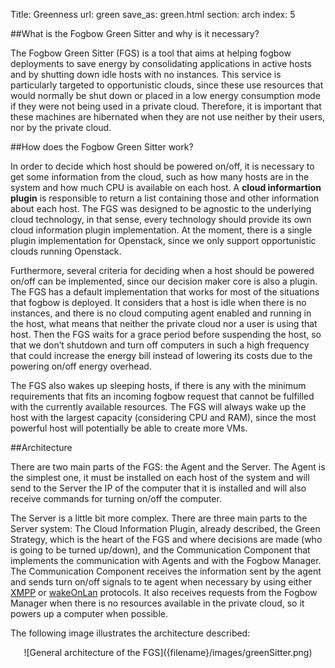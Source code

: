 Title: Greenness
url: green
save_as: green.html
section: arch
index: 5

##What is the Fogbow Green Sitter and why is it necessary?

The Fogbow Green Sitter (FGS) is a tool that aims at helping fogbow deployments to save energy by consolidating applications in active hosts and by shutting down idle hosts with no instances. This service is particularly targeted to opportunistic clouds, since these use resources that would normally be shut down or placed in a low energy consumption mode if they were not being used in a private cloud. Therefore, it is important that these machines are hibernated when they are not use neither by their users, nor by the private cloud. 

##How does the Fogbow Green Sitter work?

In order to decide which host should be powered on/off, it is necessary to get some information from the cloud, such as how many hosts are in the system and how much CPU is available on each host. A **cloud informartion plugin** is responsible to return a list containing those and other information about each host. The FGS was designed to be agnostic to the underlying cloud technology, in that sense, every technology should provide its own cloud information plugin implementation. At the moment, there is a single plugin implementation for Openstack, since we only support opportunistic clouds running Openstack. 

Furthermore, several criteria for deciding when a host should be powered on/off can be implemented, since our decision maker core is also a plugin. The FGS has a default implementation that works for most of the situations that fogbow is deployed. It considers that a host is idle when there is no instances, and there is no cloud computing agent enabled and running in the host, what means that neither the private cloud nor a user is using that host. Then the FGS waits for a grace period before suspending the host, so that we don’t shutdown and turn off computers in such a high frequency that could increase the energy bill instead of lowering its costs due to the powering on/off energy overhead.

The FGS also wakes up sleeping hosts, if there is any with the minimum requirements that fits an incoming fogbow request that cannot be fulfilled with the currently available resources. The FGS will always wake up the host with the largest capacity (considering CPU and RAM), since the most powerful host will potentially be able to create more VMs.

##Architecture

There are two main parts of the FGS: the Agent and the Server. The Agent is the simplest one, it must be installed on each host of the system and will send to the Server the IP of the computer that it is installed and will also receive commands for turning on/off the computer. 

The Server is a little bit more complex. There are three main parts to the Server system: The Cloud Information Plugin, already described, the Green Strategy, which is the heart of the FGS and where decisions are made (who is going to be turned up/down), and the Communication Component that implements the communication with Agents and with the Fogbow Manager. The Communication Component receives the information sent by the agent and sends turn on/off signals to te agent when necessary by using either [XMPP](http://xmpp.org/) or [wakeOnLan](http://en.wikipedia.org/wiki/Wake-on-LAN) protocols. It also receives requests from the Fogbow Manager when there is no resources available in the private cloud, so it powers up a computer when possible.

The following image illustrates the architecture described:
<center>![General architecture of the FGS]({filename}/images/greenSitter.png)</center>
